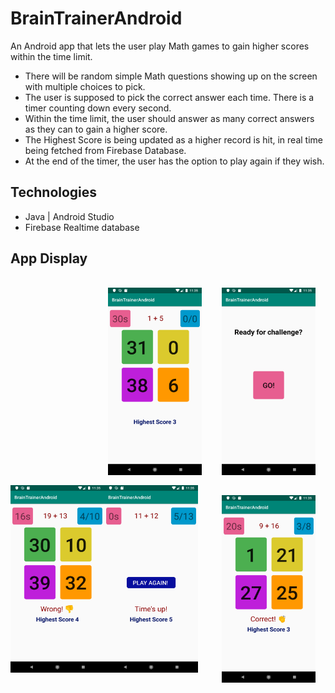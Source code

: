 # BrainTrainerAndroid
An Android app that lets the user play Math games to gain higher scores within the time limit.


* There will be random simple Math questions showing up on the screen with multiple choices to pick.
* The user is supposed to pick the correct answer each time. There is a timer counting down every second.
* Within the time limit, the user should answer as many correct answers as they can to gain a higher score.
* The Highest Score is being updated as a higher record is hit, in real time being fetched from Firebase Database.
* At the end of the timer, the user has the option to play again if they wish.



## Technologies
 * Java | Android Studio
 * Firebase Realtime database


## App Display
<img src="/images/11.png" width="150px" height="300px" style="float:right; padding:16px">
<img src="/images/22.png" width="150px" height="300px" style="float:right; padding:16px">
<img src="/images/33.png" width="150px" height="300px" style="float:right; padding:16px">
<img src="/images/44.png" width="150px" height="300px" style="float: left">
<img src="/images/55.png" width="150px" height="300px" style="float: left">